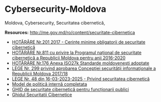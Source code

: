 # Cybersecurity-Moldova
Moldova, Cybersecurity, Securitatea cibernetică, 

**Resources:**
http://me.gov.md/ro/content/securitate-cibernetica
- [HOTĂRÂRE Nr.201 2017 - Cerințe minime obligatorii de securitate cibernetică](http://me.gov.md/sites/default/files/hg_201_2017_cerinte_minime_obligatorii_de_securitate_cibernetica.pdf)
- [HOTĂRÂRE Nr.811 cu privire la Programul național de securitate cibernetică a Republicii Moldova pentru anii 2016-2020](https://www.legis.md/cautare/getResults?doc_id=110324&lang=ro#)
- [HOTĂRÂRE Nr.176 Anexa ISO27k Standarde moldovenești adoptate](https://www.standard.md/public/files/Hot-176-adoptare45c47.pdf)
- [LEGE Nr. 299 privind aprobarea Concepţiei securităţii informaţionale a Republicii Moldova 2017/18](https://www.legis.md/cautare/getResults?doc_id=105660&lang=ro)
- [LEGE Nr. 48 din 16-03-2023-2025 - Privind securitatea cibernetică](https://www.legis.md/cautare/getResults?doc_id=136732&lang=ro)
- [Model de politică internă completata](http://me.gov.md/sites/default/files/ordin_339_din_29.11.2017-politica_model_completata.pdf)
- [GHID de securitate cibernetică pentru funcționarii publici](https://stisc.gov.md/sites/default/files/ghiduri/GHID%20de%20securitate%20cibernetic%C4%83%20pentru%20func%C8%9Bionarii%20publici_2.pdf)
- [Ghidul Securitatii Cibernetice](https://stisc.gov.md/sites/default/files/ghiduri/Ghidul_Securitatii_Cibernetice.pdf)
